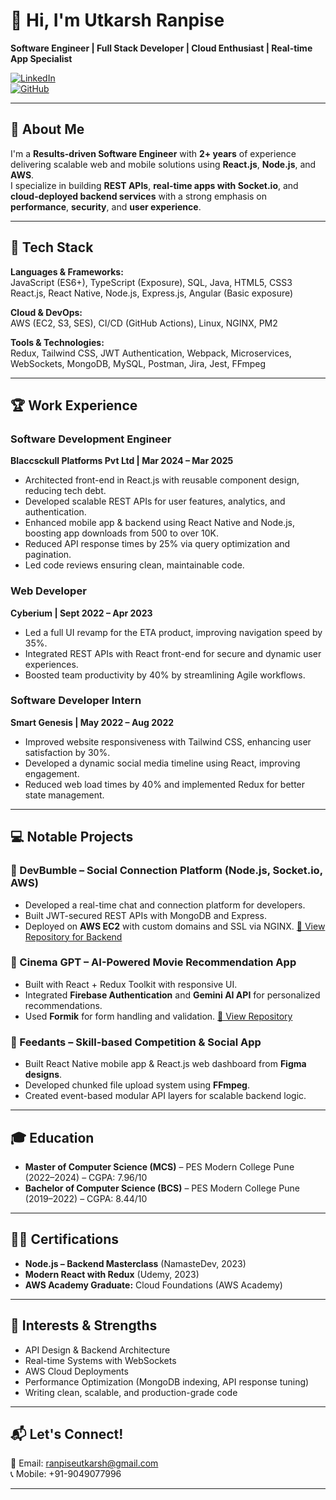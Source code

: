 
# 👋 Hi, I'm Utkarsh Ranpise

**Software Engineer | Full Stack Developer | Cloud Enthusiast | Real-time App Specialist**

[![LinkedIn](https://img.shields.io/badge/LinkedIn-blue?style=flat&logo=linkedin&labelColor=blue)](https://www.linkedin.com/in/utkarsh-ranpise/)  
[![GitHub](https://img.shields.io/badge/GitHub-black?style=flat&logo=github)](https://github.com/utkaarsh)

---

## 🚀 About Me

I'm a **Results-driven Software Engineer** with **2+ years** of experience delivering scalable web and mobile solutions using **React.js**, **Node.js**, and **AWS**.  
I specialize in building **REST APIs**, **real-time apps with Socket.io**, and **cloud-deployed backend services** with a strong emphasis on **performance**, **security**, and **user experience**.

---

## 🧰 Tech Stack

**Languages & Frameworks:**  
JavaScript (ES6+), TypeScript (Exposure), SQL, Java, HTML5, CSS3  
React.js, React Native, Node.js, Express.js, Angular (Basic exposure)

**Cloud & DevOps:**  
AWS (EC2, S3, SES), CI/CD (GitHub Actions), Linux, NGINX, PM2

**Tools & Technologies:**  
Redux, Tailwind CSS, JWT Authentication, Webpack, Microservices, WebSockets, MongoDB, MySQL, Postman, Jira, Jest, FFmpeg

---

## 🏆 Work Experience

### Software Development Engineer  
**Blaccsckull Platforms Pvt Ltd | Mar 2024 – Mar 2025**  
- Architected front-end in React.js with reusable component design, reducing tech debt.
- Developed scalable REST APIs for user features, analytics, and authentication.
- Enhanced mobile app & backend using React Native and Node.js, boosting app downloads from 500 to over 10K.
- Reduced API response times by 25% via query optimization and pagination.
- Led code reviews ensuring clean, maintainable code.

### Web Developer  
**Cyberium | Sept 2022 – Apr 2023**  
- Led a full UI revamp for the ETA product, improving navigation speed by 35%.
- Integrated REST APIs with React front-end for secure and dynamic user experiences.
- Boosted team productivity by 40% by streamlining Agile workflows.

### Software Developer Intern  
**Smart Genesis | May 2022 – Aug 2022**  
- Improved website responsiveness with Tailwind CSS, enhancing user satisfaction by 30%.
- Developed a dynamic social media timeline using React, improving engagement.
- Reduced web load times by 40% and implemented Redux for better state management.

---

## 💻 Notable Projects

### 🐝 DevBumble – Social Connection Platform (Node.js, Socket.io, AWS)
- Developed a real-time chat and connection platform for developers.
- Built JWT-secured REST APIs with MongoDB and Express.
- Deployed on **AWS EC2** with custom domains and SSL via NGINX.
[🔗 View Repository for Backend](https://github.com/utkaarsh/devBumble-backend)


### 🎥 Cinema GPT – AI-Powered Movie Recommendation App
- Built with React + Redux Toolkit with responsive UI.
- Integrated **Firebase Authentication** and **Gemini AI API** for personalized recommendations.
- Used **Formik** for form handling and validation.
[🔗 View Repository](https://github.com/utkaarsh/cinema-gpt)

### 🏅 Feedants – Skill-based Competition & Social App
- Built React Native mobile app & React.js web dashboard from **Figma designs**.
- Developed chunked file upload system using **FFmpeg**.
- Created event-based modular API layers for scalable backend logic.

---

## 🎓 Education

- **Master of Computer Science (MCS)** – PES Modern College Pune (2022–2024) – CGPA: 7.96/10  
- **Bachelor of Computer Science (BCS)** – PES Modern College Pune (2019–2022) – CGPA: 8.44/10  

---

## 🧑‍🏫 Certifications

- **Node.js – Backend Masterclass** (NamasteDev, 2023)
- **Modern React with Redux** (Udemy, 2023)
- **AWS Academy Graduate:** Cloud Foundations (AWS Academy)

---

## 📌 Interests & Strengths

- API Design & Backend Architecture  
- Real-time Systems with WebSockets  
- AWS Cloud Deployments  
- Performance Optimization (MongoDB indexing, API response tuning)  
- Writing clean, scalable, and production-grade code  

---

## 📬 Let's Connect!

📧 Email: [ranpiseutkarsh@gmail.com](mailto:ranpiseutkarsh@gmail.com)  
📞 Mobile: +91-9049077996  

---
